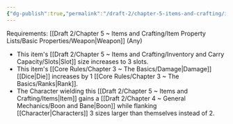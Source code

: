 ```yaml
---
{"dg-publish":true,"permalink":"/draft-2/chapter-5-items-and-crafting/item-property-lists/extra-properties/weapon/great/"}
---
```


Requirements: [[Draft 2/Chapter 5 ~ Items and Crafting/Item Property Lists/Basic Properties/Weapon\|Weapon]] (Any)

- This item's [[Draft 2/Chapter 5 ~ Items and Crafting/Inventory and Carry Capacity/Slots\|Slot]] size increases to 3 slots.
- This item's [[Core Rules/Chapter 3 ~ The Basics/Damage\|Damage]] [[Dice\|Die]] increases by 1 [[Core Rules/Chapter 3 ~ The Basics/Ranks\|Rank]].
- The Character wielding this [[Draft 2/Chapter 5 ~ Items and Crafting/Items\|Item]] gains a [[Draft 2/Chapter 4 ~ General Mechanics/Boon and Bane\|Boon]] while flanking [[Character\|Characters]] 3 sizes larger than themselves instead of 2.